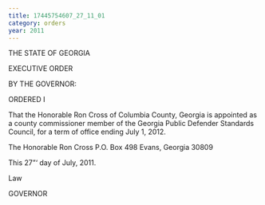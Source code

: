 ```yaml
---
title: 17445754607_27_11_01
category: orders
year: 2011
---
```

 

THE STATE OF GEORGIA

EXECUTIVE ORDER

BY THE GOVERNOR:

ORDERED I

That the Honorable Ron Cross of Columbia County,
Georgia is appointed as a county commissioner
member of the Georgia Public Defender Standards
Council, for a term of office ending July 1, 2012.

The Honorable Ron Cross
P.O. Box 498
Evans, Georgia 30809

This 27”‘ day of July, 2011.

Law

GOVERNOR

